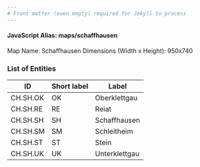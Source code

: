 ```yaml
---
# Front matter (even empty) required for Jekyll to process
---
```


#### JavaScript Alias: maps/schaffhausen

Map Name: Schaffhausen
Dimensions (Width x Height): 950x740





### List of Entities

ID | Short label | Label
---|---|---|
CH.SH.OK|OK|Oberklettgau
CH.SH.RE|RE|Reiat
CH.SH.SH|SH|Schaffhausen
CH.SH.SM|SM|Schleitheim
CH.SH.ST|ST|Stein
CH.SH.UK|UK|Unterklettgau

